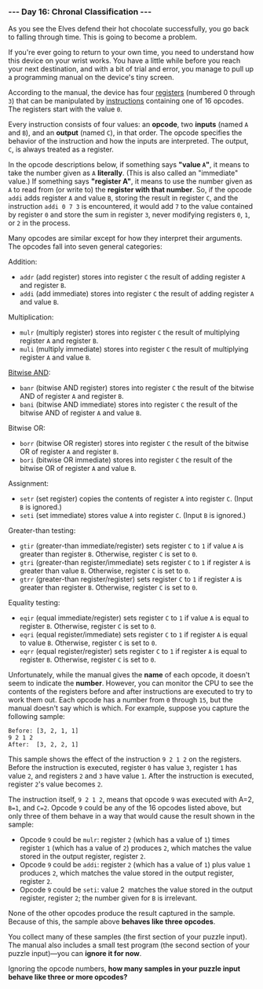 ### --- Day 16: Chronal Classification ---

As you see the Elves defend their hot chocolate successfully, you go back
to falling through time. This is going to become a problem.

If you're ever going to return to your own time, you need to understand how
this device on your wrist works. You have a little while before you reach
your next destination, and with a bit of trial and error, you manage to
pull up a programming manual on the device's tiny screen.

According to the manual, the device has four [registers](https://en.wikipedia.org/wiki/Hardware_register) (numbered 0 through
`3`) that can be manipulated by [instructions](https://en.wikipedia.org/wiki/Instruction_set_architecture#Instructions) containing one of 16 opcodes.
The registers start with the value `0`.

Every instruction consists of four values: an **opcode**, two **inputs** (named `A`
and `B`), and an **output** (named `C`), in that order. The opcode specifies the
behavior of the instruction and how the inputs are interpreted. The output,
`C`, is always treated as a register.

In the opcode descriptions below, if something says **"value `A`"**, it means to
take the number given as `A` **literally**. (This is also called an "immediate"
value.) If something says **"register A"**, it means to use the number given as
`A` to read from (or write to) the **register with that number**. So, if the
opcode `addi` adds register `A` and value `B`, storing the result in register `C`,
and the instruction `addi 0 7 3` is encountered, it would add `7` to the value
contained by register `0` and store the sum in register `3`, never modifying
registers `0`, `1`, or `2` in the process.

Many opcodes are similar except for how they interpret their arguments. The
opcodes fall into seven general categories:

Addition:

- `addr` (add register) stores into register `C` the result of adding
  register `A` and register `B`.
- `addi` (add immediate) stores into register `C` the result of adding
  register `A` and value `B`.

Multiplication:

- `mulr` (multiply register) stores into register `C` the result of
  multiplying register `A` and register `B`.
- `muli` (multiply immediate) stores into register `C` the result of
  multiplying register `A` and value `B`.

[Bitwise AND](https://en.wikipedia.org/wiki/Bitwise_AND):

- `banr` (bitwise AND register) stores into register `C` the result of the
  bitwise AND of register `A` and register `B`.
- `bani` (bitwise AND immediate) stores into register `C` the result of the
  bitwise AND of register `A` and value `B`.

Bitwise OR:

- `borr` (bitwise OR register) stores into register `C` the result of the
  bitwise OR of register `A` and register `B`.
- `bori` (bitwise OR immediate) stores into register `C` the result of the
  bitwise OR of register `A` and value `B`.

Assignment:

- `setr` (set register) copies the contents of register `A` into register `C`.
  (Input `B` is ignored.)
- `seti` (set immediate) stores value `A` into register `C`. (Input `B` is
  ignored.)

Greater-than testing:

- `gtir` (greater-than immediate/register) sets register `C` to `1` if value `A`
  is greater than register `B`. Otherwise, register `C` is set to `0`.
- `gtri` (greater-than register/immediate) sets register `C` to `1` if
  register `A` is greater than value `B`. Otherwise, register `C` is set to `0`.
- `gtrr` (greater-than register/register) sets register `C` to `1` if register
  `A` is greater than register `B`. Otherwise, register `C` is set to `0`.

Equality testing:

- `eqir` (equal immediate/register) sets register `C` to `1` if value `A` is
  equal to register `B`. Otherwise, register `C` is set to `0`.
- `eqri` (equal register/immediate) sets register `C` to `1` if register `A` is
  equal to value `B`. Otherwise, register `C` is set to `0`.
- `eqrr` (equal register/register) sets register `C` to `1` if register `A` is
  equal to register `B`. Otherwise, register `C` is set to `0`.

Unfortunately, while the manual gives the **name** of each opcode, it doesn't
seem to indicate the **number**. However, you can monitor the CPU to see the
contents of the registers before and after instructions are executed to try
to work them out. Each opcode has a number from `0` through `15`, but the
manual doesn't say which is which. For example, suppose you capture the
following sample:

```
Before: [3, 2, 1, 1]
9 2 1 2
After:  [3, 2, 2, 1]
```

This sample shows the effect of the instruction `9 2 1 2` on the registers.
Before the instruction is executed, register `0` has value `3`, register `1` has
value `2`, and registers `2` and `3` have value `1`. After the instruction is
executed, register `2`'s value becomes `2`.

The instruction itself, `9 2 1 2`, means that opcode `9` was executed with A=2,
`B=1`, and `C=2`. Opcode `9` could be any of the 16 opcodes listed above, but
only three of them behave in a way that would cause the result shown in the
sample:

- Opcode `9` could be `mulr`: register `2` (which has a value of `1`) times
  register `1` (which has a value of `2`) produces `2`, which matches the
  value stored in the output register, register `2`.
- Opcode `9` could be `addi`: register `2` (which has a value of `1`) plus value
  `1` produces `2`, which matches the value stored in the output register,
  register `2`.
- Opcode `9` could be `seti`: value 2` `matches the value stored in the output
  register, register `2`; the number given for `B` is irrelevant.

None of the other opcodes produce the result captured in the sample.
Because of this, the sample above **behaves like three opcodes**.

You collect many of these samples (the first section of your puzzle input).
The manual also includes a small test program (the second section of your
puzzle input)—you can **ignore it for now**.

Ignoring the opcode numbers, **how many samples in your puzzle input behave
like three or more opcodes?**
